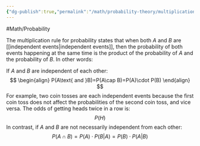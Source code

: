 ```yaml
---
{"dg-publish":true,"permalink":"/math/probability-theory/multiplication-rule-for-probability/"}
---
```



#Math/Probability 

The multiplication rule for probability states that when both $A$ and $B$ are [[independent events\|independent events]], then the probability of both events happening at the same time is the product of the probability of $A$ and the probability of $B$. In other words:

If $A$ and $B$ are independent of each other:
$$
\begin{align}
P(A\text{ and }B)=P(A\cap B)=P(A)\cdot P(B)
\end{align}
$$
For example, two coin tosses are each independent events because the first coin toss does not affect the probabilities of the second coin toss, and vice versa. The odds of getting heads twice in a row is:
$$
P(H)
$$In contrast, if $A$ and $B$ are not necessarily independent from each other:
$$
P(A\cap B)=P(A)\cdot P(B|A)=P(B)\cdot P(A|B)
$$
